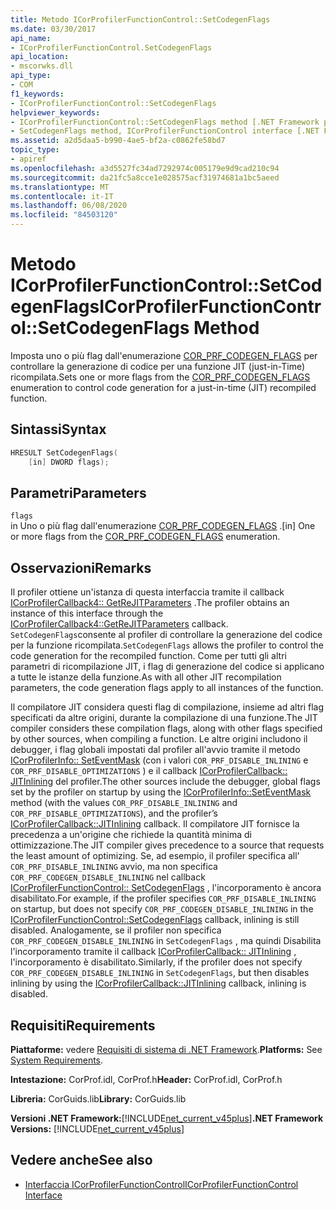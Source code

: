 ```yaml
---
title: Metodo ICorProfilerFunctionControl::SetCodegenFlags
ms.date: 03/30/2017
api_name:
- ICorProfilerFunctionControl.SetCodegenFlags
api_location:
- mscorwks.dll
api_type:
- COM
f1_keywords:
- ICorProfilerFunctionControl::SetCodegenFlags
helpviewer_keywords:
- ICorProfilerFunctionControl::SetCodegenFlags method [.NET Framework profiling]
- SetCodegenFlags method, ICorProfilerFunctionControl interface [.NET Framework profiling]
ms.assetid: a2d5daa5-b990-4ae5-bf2a-c0862fe58bd7
topic_type:
- apiref
ms.openlocfilehash: a3d5527fc34ad7292974c005179e9d9cad210c94
ms.sourcegitcommit: da21fc5a8cce1e028575acf31974681a1bc5aeed
ms.translationtype: MT
ms.contentlocale: it-IT
ms.lasthandoff: 06/08/2020
ms.locfileid: "84503120"
---
```

# <a name="icorprofilerfunctioncontrolsetcodegenflags-method"></a><span data-ttu-id="d4364-102">Metodo ICorProfilerFunctionControl::SetCodegenFlags</span><span class="sxs-lookup"><span data-stu-id="d4364-102">ICorProfilerFunctionControl::SetCodegenFlags Method</span></span>
<span data-ttu-id="d4364-103">Imposta uno o più flag dall'enumerazione [COR_PRF_CODEGEN_FLAGS](cor-prf-codegen-flags-enumeration.md) per controllare la generazione di codice per una funzione JIT (just-in-Time) ricompilata.</span><span class="sxs-lookup"><span data-stu-id="d4364-103">Sets one or more flags from the [COR_PRF_CODEGEN_FLAGS](cor-prf-codegen-flags-enumeration.md) enumeration to control code generation for a just-in-time (JIT) recompiled function.</span></span>  
  
## <a name="syntax"></a><span data-ttu-id="d4364-104">Sintassi</span><span class="sxs-lookup"><span data-stu-id="d4364-104">Syntax</span></span>  
  
```cpp  
HRESULT SetCodegenFlags(  
    [in] DWORD flags);  
```  
  
## <a name="parameters"></a><span data-ttu-id="d4364-105">Parametri</span><span class="sxs-lookup"><span data-stu-id="d4364-105">Parameters</span></span>  
 `flags`  
 <span data-ttu-id="d4364-106">in Uno o più flag dall'enumerazione [COR_PRF_CODEGEN_FLAGS](cor-prf-codegen-flags-enumeration.md) .</span><span class="sxs-lookup"><span data-stu-id="d4364-106">[in] One or more flags from the [COR_PRF_CODEGEN_FLAGS](cor-prf-codegen-flags-enumeration.md) enumeration.</span></span>  
  
## <a name="remarks"></a><span data-ttu-id="d4364-107">Osservazioni</span><span class="sxs-lookup"><span data-stu-id="d4364-107">Remarks</span></span>  
 <span data-ttu-id="d4364-108">Il profiler ottiene un'istanza di questa interfaccia tramite il callback [ICorProfilerCallback4:: GetReJITParameters](icorprofilercallback4-getrejitparameters-method.md) .</span><span class="sxs-lookup"><span data-stu-id="d4364-108">The profiler obtains an instance of this interface through the [ICorProfilerCallback4::GetReJITParameters](icorprofilercallback4-getrejitparameters-method.md) callback.</span></span> <span data-ttu-id="d4364-109">`SetCodegenFlags`consente al profiler di controllare la generazione del codice per la funzione ricompilata.</span><span class="sxs-lookup"><span data-stu-id="d4364-109">`SetCodegenFlags` allows the profiler to control the code generation for the recompiled function.</span></span> <span data-ttu-id="d4364-110">Come per tutti gli altri parametri di ricompilazione JIT, i flag di generazione del codice si applicano a tutte le istanze della funzione.</span><span class="sxs-lookup"><span data-stu-id="d4364-110">As with all other JIT recompilation parameters, the code generation flags apply to all instances of the function.</span></span>  
  
 <span data-ttu-id="d4364-111">Il compilatore JIT considera questi flag di compilazione, insieme ad altri flag specificati da altre origini, durante la compilazione di una funzione.</span><span class="sxs-lookup"><span data-stu-id="d4364-111">The JIT compiler considers these compilation flags, along with other flags specified by other sources, when compiling a function.</span></span>  <span data-ttu-id="d4364-112">Le altre origini includono il debugger, i flag globali impostati dal profiler all'avvio tramite il metodo [ICorProfilerInfo:: SetEventMask](icorprofilerinfo-seteventmask-method.md) (con i valori `COR_PRF_DISABLE_INLINING` e `COR_PRF_DISABLE_OPTIMIZATIONS` ) e il callback [ICorProfilerCallback:: JITInlining](icorprofilercallback-jitinlining-method.md) del profiler.</span><span class="sxs-lookup"><span data-stu-id="d4364-112">The other sources include the debugger, global flags set by the profiler on startup by using the [ICorProfilerInfo::SetEventMask](icorprofilerinfo-seteventmask-method.md) method (with the values `COR_PRF_DISABLE_INLINING` and `COR_PRF_DISABLE_OPTIMIZATIONS`), and the profiler’s [ICorProfilerCallback::JITInlining](icorprofilercallback-jitinlining-method.md) callback.</span></span>  <span data-ttu-id="d4364-113">Il compilatore JIT fornisce la precedenza a un'origine che richiede la quantità minima di ottimizzazione.</span><span class="sxs-lookup"><span data-stu-id="d4364-113">The JIT compiler gives precedence to a source that requests the least amount of optimizing.</span></span>  <span data-ttu-id="d4364-114">Se, ad esempio, il profiler specifica all' `COR_PRF_DISABLE_INLINING` avvio, ma non specifica `COR_PRF_CODEGEN_DISABLE_INLINING` nel callback [ICorProfilerFunctionControl:: SetCodegenFlags](icorprofilerfunctioncontrol-setcodegenflags-method.md) , l'incorporamento è ancora disabilitato.</span><span class="sxs-lookup"><span data-stu-id="d4364-114">For example, if the profiler specifies `COR_PRF_DISABLE_INLINING` on startup, but does not specify `COR_PRF_CODEGEN_DISABLE_INLINING` in the [ICorProfilerFunctionControl::SetCodegenFlags](icorprofilerfunctioncontrol-setcodegenflags-method.md) callback, inlining is still disabled.</span></span>  <span data-ttu-id="d4364-115">Analogamente, se il profiler non specifica `COR_PRF_CODEGEN_DISABLE_INLINING` in `SetCodegenFlags` , ma quindi Disabilita l'incorporamento tramite il callback [ICorProfilerCallback:: JITInlining](icorprofilercallback-jitinlining-method.md) , l'incorporamento è disabilitato.</span><span class="sxs-lookup"><span data-stu-id="d4364-115">Similarly, if the profiler does not specify `COR_PRF_CODEGEN_DISABLE_INLINING` in `SetCodegenFlags`, but then disables inlining by using the [ICorProfilerCallback::JITInlining](icorprofilercallback-jitinlining-method.md) callback, inlining is disabled.</span></span>  
  
## <a name="requirements"></a><span data-ttu-id="d4364-116">Requisiti</span><span class="sxs-lookup"><span data-stu-id="d4364-116">Requirements</span></span>  
 <span data-ttu-id="d4364-117">**Piattaforme:** vedere [Requisiti di sistema di .NET Framework](../../get-started/system-requirements.md).</span><span class="sxs-lookup"><span data-stu-id="d4364-117">**Platforms:** See [System Requirements](../../get-started/system-requirements.md).</span></span>  
  
 <span data-ttu-id="d4364-118">**Intestazione:** CorProf.idl, CorProf.h</span><span class="sxs-lookup"><span data-stu-id="d4364-118">**Header:** CorProf.idl, CorProf.h</span></span>  
  
 <span data-ttu-id="d4364-119">**Libreria:** CorGuids.lib</span><span class="sxs-lookup"><span data-stu-id="d4364-119">**Library:** CorGuids.lib</span></span>  
  
 <span data-ttu-id="d4364-120">**Versioni .NET Framework:**[!INCLUDE[net_current_v45plus](../../../../includes/net-current-v45plus-md.md)]</span><span class="sxs-lookup"><span data-stu-id="d4364-120">**.NET Framework Versions:** [!INCLUDE[net_current_v45plus](../../../../includes/net-current-v45plus-md.md)]</span></span>  
  
## <a name="see-also"></a><span data-ttu-id="d4364-121">Vedere anche</span><span class="sxs-lookup"><span data-stu-id="d4364-121">See also</span></span>

- [<span data-ttu-id="d4364-122">Interfaccia ICorProfilerFunctionControl</span><span class="sxs-lookup"><span data-stu-id="d4364-122">ICorProfilerFunctionControl Interface</span></span>](icorprofilerfunctioncontrol-interface.md)
